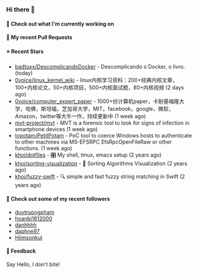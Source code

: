 ### Hi there 👋

#### 👷 Check out what I'm currently working on

#### 🔨 My recent Pull Requests


#### ⭐ Recent Stars

- [badtuxx/DescomplicandoDocker](https://github.com/badtuxx/DescomplicandoDocker) - Descomplicando o Docker, o livro. (today)
- [0voice/linux_kernel_wiki](https://github.com/0voice/linux_kernel_wiki) - linux内核学习资料：200&#43;经典内核文章，100&#43;内核论文，50&#43;内核项目，500&#43;内核面试题，80&#43;内核视频 (2 days ago)
- [0voice/computer_expert_paper](https://github.com/0voice/computer_expert_paper) - 1000&#43;份计算机paper，卡耐基梅隆大学，哈佛，斯坦福，芝加哥大学，MIT，facebook，google，微软，Amazon，twitter等大牛一作，持续更新中 (1 week ago)
- [mvt-project/mvt](https://github.com/mvt-project/mvt) - MVT is a forensic tool to look for signs of infection in smartphone devices (1 week ago)
- [topotam/PetitPotam](https://github.com/topotam/PetitPotam) - PoC tool to coerce Windows hosts to authenticate to other machines via MS-EFSRPC EfsRpcOpenFileRaw or other functions. (1 week ago)
- [khoi/dotfiles](https://github.com/khoi/dotfiles) - 🎛 My shell, tmux, emacs setup  (2 years ago)
- [khoi/sorting-visualization](https://github.com/khoi/sorting-visualization) - 🌈 Sorting Algorithms Visualization (2 years ago)
- [khoi/fuzzy-swift](https://github.com/khoi/fuzzy-swift) - 🔍 simple and fast fuzzy string matching in Swift (2 years ago)

#### 👯 Check out some of my recent followers

- [duytruongpham](https://github.com/duytruongpham)
- [hoanbi1812000](https://github.com/hoanbi1812000)
- [danhhhh](https://github.com/danhhhh)
- [daphne97](https://github.com/daphne97)
- [Hiimsonkul](https://github.com/Hiimsonkul)

#### 💬 Feedback

Say Hello, I don't bite!